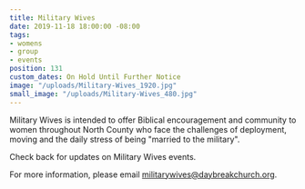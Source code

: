 ```yaml
---
title: Military Wives
date: 2019-11-18 18:00:00 -08:00
tags:
- womens
- group
- events
position: 131
custom_dates: On Hold Until Further Notice
image: "/uploads/Military-Wives_1920.jpg"
small_image: "/uploads/Military-Wives_480.jpg"
---
```


 Military Wives is intended to offer Biblical encouragement and community to women throughout North County who face the challenges of deployment, moving and the daily stress of being "married to the military". 

Check back for updates on Military Wives events.


For more information, please email [militarywives@daybreakchurch.org](militarywives@daybreakchurch.org).